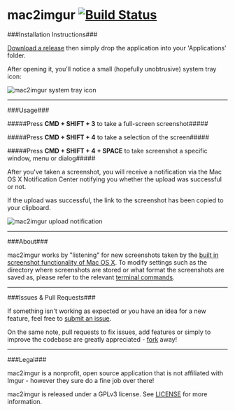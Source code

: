 mac2imgur [![Build Status](https://travis-ci.org/rauix/mac2imgur.svg?branch=master)](https://travis-ci.org/rauix/mac2imgur)
========

###Installation Instructions###

[Download a release](http://mac2imgur.rauix.net/latest) then simply drop the application into your 'Applications' folder.

After opening it, you'll notice a small (hopefully unobtrusive) system tray icon:

![mac2imgur system tray icon](https://i.imgur.com/6mrLpxe.png "mac2imgur system tray icon")

---

###Usage###

#####Press **CMD + SHIFT + 3** to take a full-screen screenshot#####

#####Press **CMD + SHIFT + 4** to take a selection of the screen#####

#####Press **CMD + SHIFT + 4 + SPACE** to take screenshot a specific window, menu or dialog#####

After you've taken a screenshot, you will receive a notification via the Mac OS X Notification Center notifying you whether the upload was successful or not.

If the upload was successful, the link to the screenshot has been copied to your clipboard.

![mac2imgur upload notification](https://i.imgur.com/GdAZQo3.png "mac2imgur upload notification")

---

###About###

mac2imgur works by "listening" for new screenshots taken by the [built in screenshot functionality of Mac OS X](http://support.apple.com/kb/ht5775). To modify settings such as the directory where screenshots are stored or what format the screenshots are saved as, please refer to the relevant [terminal commands](http://secrets.blacktree.com/?showapp=com.apple.screencapture).

---

###Issues & Pull Requests###

If something isn't working as expected or you have an idea for a new feature, feel free to [submit an issue](https://github.com/rauix/mac2imgur/issues).

On the same note, pull requests to fix issues, add features or simply to improve the codebase are greatly appreciated - [fork](https://github.com/rauix/mac2imgur/fork) away!

---

###Legal###

mac2imgur is a nonprofit, open source application that is not affiliated with Imgur - however they sure do a fine job over there!

mac2imgur is released under a GPLv3 license. See [LICENSE](https://github.com/rauix/mac2imgur/blob/master/LICENSE) for more information.
